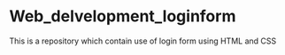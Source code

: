 # Web_delvelopment_loginform
This is a repository which contain use of login form using HTML and CSS 
